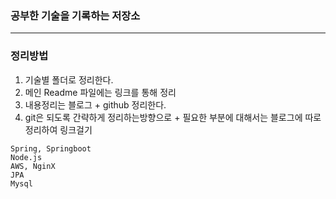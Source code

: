 ### 공부한 기술을 기록하는 저장소
----

### 정리방법
1. 기술별 폴더로 정리한다.
2. 메인 Readme 파일에는 링크를 통해 정리
3. 내용정리는 블로그 + github 정리한다.
4. git은 되도록 간략하게 정리하는방향으로 + 필요한 부분에 대해서는 블로그에 따로 정리하여 링크걸기

```
Spring, Springboot
Node.js
AWS, NginX
JPA
Mysql

```


